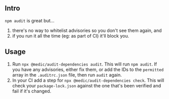 ## Intro

`npm audit` is great but...
1. there's no way to whitelist advisories so you don't see them again, and
2. if you run it all the time (eg: as part of CI) it'll block you.

## Usage

1. Run `npx @medic/audit-dependencies audit`. This will run `npm audit`. If you have any advisories, either fix them, or add the IDs to the `permitted` array in the `.auditrc.json` file, then run `audit` again.
2. In your CI add a step for `npx @medic/audit-dependencies check`. This will check your `package-lock.json` against the one that's been verified and fail if it's changed.
